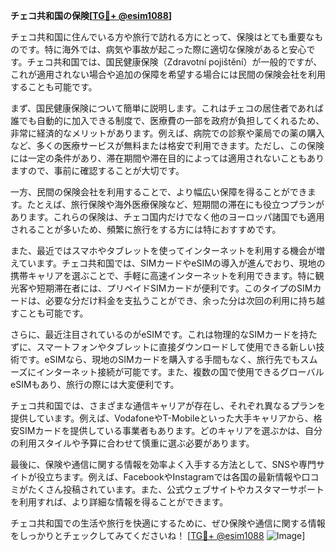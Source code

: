 **チェコ共和国の保険[[TG💪+ @esim1088](https://t.me/s/esim1088)]**

チェコ共和国に住んでいる方や旅行で訪れる方にとって、保険はとても重要なものです。特に海外では、病気や事故が起こった際に適切な保険があると安心です。チェコ共和国では、国民健康保険（Zdravotní pojištění）が一般的ですが、これが適用されない場合や追加の保障を希望する場合には民間の保険会社を利用することも可能です。

まず、国民健康保険について簡単に説明します。これはチェコの居住者であれば誰でも自動的に加入できる制度で、医療費の一部を政府が負担してくれるため、非常に経済的なメリットがあります。例えば、病院での診察や薬局での薬の購入など、多くの医療サービスが無料または格安で利用できます。ただし、この保険には一定の条件があり、滞在期間や滞在目的によっては適用されないこともありますので、事前に確認することが大切です。

一方、民間の保険会社を利用することで、より幅広い保障を得ることができます。たとえば、旅行保険や海外医療保険など、短期間の滞在にも役立つプランがあります。これらの保険は、チェコ国内だけでなく他のヨーロッパ諸国でも適用されることが多いため、頻繁に旅行をする方には特におすすめです。

また、最近ではスマホやタブレットを使ってインターネットを利用する機会が増えています。チェコ共和国では、SIMカードやeSIMの導入が進んでおり、現地の携帯キャリアを選ぶことで、手軽に高速インターネットを利用できます。特に観光客や短期滞在者には、プリペイドSIMカードが便利です。このタイプのSIMカードは、必要な分だけ料金を支払うことができ、余った分は次回の利用に持ち越すことも可能です。

さらに、最近注目されているのがeSIMです。これは物理的なSIMカードを持たずに、スマートフォンやタブレットに直接ダウンロードして使用できる新しい技術です。eSIMなら、現地のSIMカードを購入する手間もなく、旅行先でもスムーズにインターネット接続が可能です。また、複数の国で使用できるグローバルeSIMもあり、旅行の際には大変便利です。

チェコ共和国では、さまざまな通信キャリアが存在し、それぞれ異なるプランを提供しています。例えば、VodafoneやT-Mobileといった大手キャリアから、格安SIMカードを提供している事業者もあります。どのキャリアを選ぶかは、自分の利用スタイルや予算に合わせて慎重に選ぶ必要があります。

最後に、保険や通信に関する情報を効率よく入手する方法として、SNSや専門サイトが役立ちます。例えば、FacebookやInstagramでは各国の最新情報や口コミがたくさん投稿されています。また、公式ウェブサイトやカスタマーサポートを利用すれば、より詳細な情報を得ることができます。

チェコ共和国での生活や旅行を快適にするために、ぜひ保険や通信に関する情報をしっかりとチェックしてみてくださいね！ [[TG💪+ @esim1088](https://t.me/s/esim1088) ![Image](https://i.postimg.cc/Y0z9fWf4/image.png)]